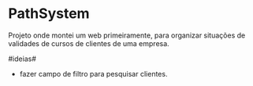 # PathSystem
Projeto onde montei um web primeiramente, para organizar situações de validades de cursos de clientes de uma empresa.

#ideias#
* fazer campo de filtro para pesquisar clientes.